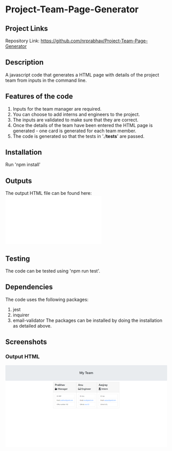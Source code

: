 # Project-Team-Page-Generator

## Project Links
Repository Link: https://github.com/nrprabhav/Project-Team-Page-Generator

## Description
A javascript code that generates a HTML page with details of the project team from inputs in the command line.

## Features of the code
1. Inputs for the team manager are required.
2. You can choose to add interns and engineers to the project.
3. The inputs are validated to make sure that they are correct.
4. Once the details of the team have been entered the HTML page is generated - one card is generated for each team member.
5. The code is generated so that the tests in './__tests__' are passed.

## Installation
Run 'npm install'

## Outputs
The output HTML file can be found here: ![](./output/team.html)

## Testing
The code can be tested using 'npm run test'.

## Dependencies
The code uses the following packages:
1. jest
2. inquirer
3. email-validator
The packages can be installed by doing the installation as detailed above.

## Screenshots

### Output HTML
![](./images/outputHTML.png)
